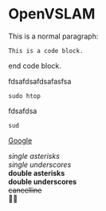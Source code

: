 OpenVSLAM
=============
 This is a normal paragraph:

    This is a code block.
    
end code block.


fdsafdsafdsafasfsa

    sudo htop


fdsafdsa

    sud


[Google](https://google.com, "google link")


*single asterisks*   
_single underscores_   
**double asterisks**   
__double underscores__   
~~cancelline~~   
👎🏻   
